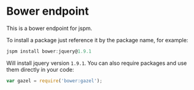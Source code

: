 # Bower endpoint

This is a bower endpoint for jspm.

To install a package just reference it by the package name, for example:

```javascript
jspm install bower:jquery@1.9.1
```

Will install jquery version `1.9.1`. You can also require packages and use them directly in your code:

```javascript
var gazel = require('bower:gazel');
```
